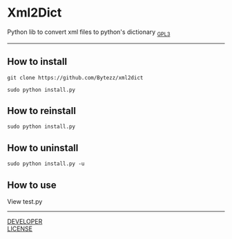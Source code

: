 # **Xml2Dict**
Python lib to convert xml files to python's dictionary
<sub>[GPL3](LICENSE)</sub>
***
## How to install
`git clone https://github.com/Bytezz/xml2dict`

`sudo python install.py`
## How to reinstall
`sudo python install.py`
## How to uninstall
`sudo python install.py -u`
## How to use
View test.py
***
[DEVELOPER](https://github.com/Bytezz)<br>
[LICENSE](LICENSE)